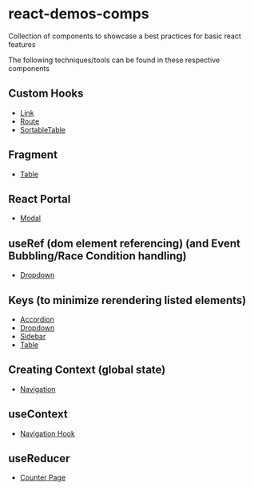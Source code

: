 # react-demos-comps
Collection of components to showcase a best practices for basic react features

The following techniques/tools can be found in these respective components

## Custom Hooks
 - [Link](https://github.com/detroyea1/react-demos-comps/blob/main/src/components/Link.js)
 - [Route](https://github.com/detroyea1/react-demos-comps/blob/main/src/components/Route.js)
 - [SortableTable](https://github.com/detroyea1/react-demos-comps/blob/main/src/components/SortableTable.js)

## Fragment
 - [Table](https://github.com/detroyea1/react-demos-comps/blob/main/src/components/Table.js)

## React Portal
 - [Modal](https://github.com/detroyea1/react-demos-comps/blob/main/src/components/Modal.js)

## useRef (dom element referencing) (and Event Bubbling/Race Condition handling)
 - [Dropdown](https://github.com/detroyea1/react-demos-comps/blob/main/src/components/Dropdown.js)

## Keys (to minimize rerendering listed elements)
 - [Accordion](https://github.com/detroyea1/react-demos-comps/blob/main/src/components/Accordion.js)
 - [Dropdown](https://github.com/detroyea1/react-demos-comps/blob/main/src/components/Dropdown.js)
 - [Sidebar](https://github.com/detroyea1/react-demos-comps/blob/main/src/components/Sidebar.js)
 - [Table](https://github.com/detroyea1/react-demos-comps/blob/main/src/components/Table.js)

## Creating Context (global state)
 - [Navigation](https://github.com/detroyea1/react-demos-comps/blob/main/src/context/navigation.js)

## useContext
 - [Navigation Hook](https://github.com/detroyea1/react-demos-comps/blob/main/src/hooks/use-navigation.js)

## useReducer
 - [Counter Page](https://github.com/detroyea1/react-demos-comps/blob/main/src/pages/CounterPage.js)